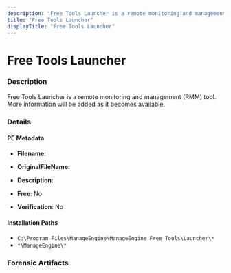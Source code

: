 ```yaml
---
description: "Free Tools Launcher is a remote monitoring and management (RMM) tool. More information will be added as it becomes available."
title: "Free Tools Launcher"
displayTitle: "Free Tools Launcher"
---
```




# Free Tools Launcher


### Description

Free Tools Launcher is a remote monitoring and management (RMM) tool. More information will be added as it becomes available.




### Details


#### PE Metadata
- **Filename**: 
- **OriginalFileName**: 
- **Description**: 


- **Free**: No

- **Verification**: No




#### Installation Paths
- `C:\Program Files\ManageEngine\ManageEngine Free Tools\Launcher\*`
- `*\ManageEngine\*`

### Forensic Artifacts









